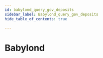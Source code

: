 ```yaml
---
id: babylond_query_gov_deposits
sidebar_label: Babylond_query_gov_deposits
hide_table_of_contents: true

---
```


# Babylond